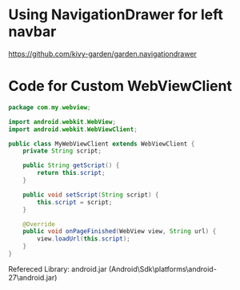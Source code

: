 # Using NavigationDrawer for left navbar
https://github.com/kivy-garden/garden.navigationdrawer

# Code for Custom WebViewClient

```Java
package com.my.webview;

import android.webkit.WebView;
import android.webkit.WebViewClient;

public class MyWebViewClient extends WebViewClient {
    private String script;

    public String getScript() {
        return this.script;
    }

    public void setScript(String script) {
        this.script = script;
    }

    @Override
    public void onPageFinished(WebView view, String url) {
        view.loadUrl(this.script);
    }
}
```
Refereced Library: android.jar (Android\Sdk\platforms\android-27\android.jar)